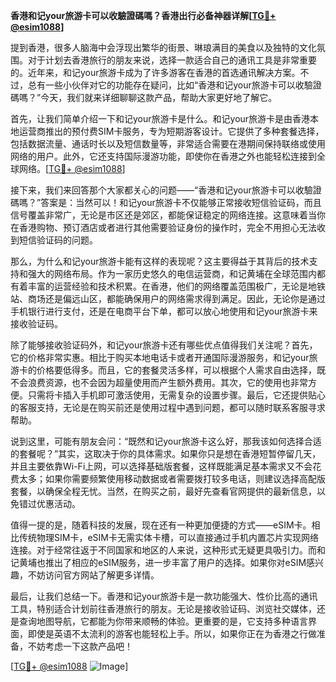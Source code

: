**香港和记your旅游卡可以收驗證碼嗎？香港出行必备神器详解[[TG💪+ @esim1088](https://t.me/s/esim1088)]**

提到香港，很多人脑海中会浮现出繁华的街景、琳琅满目的美食以及独特的文化氛围。对于计划去香港旅行的朋友来说，选择一款适合自己的通讯工具是非常重要的。近年来，和记your旅游卡成为了许多游客在香港的首选通讯解决方案。不过，总有一些小伙伴对它的功能存在疑问，比如“香港和记your旅游卡可以收驗證碼嗎？”今天，我们就来详细聊聊这款产品，帮助大家更好地了解它。

首先，让我们简单介绍一下和记your旅游卡是什么。和记your旅游卡是由香港本地运营商推出的预付费SIM卡服务，专为短期游客设计。它提供了多种套餐选择，包括数据流量、通话时长以及短信数量等，非常适合需要在港期间保持联络或使用网络的用户。此外，它还支持国际漫游功能，即使你在香港之外也能轻松连接到全球网络。[[TG💪+ @esim1088](https://t.me/s/esim1088)]

接下来，我们来回答那个大家都关心的问题——“香港和记your旅游卡可以收驗證碼嗎？”答案是：当然可以！和记your旅游卡不仅能够正常接收短信验证码，而且信号覆盖非常广，无论是市区还是郊区，都能保证稳定的网络连接。这意味着当你在香港购物、预订酒店或者进行其他需要验证身份的操作时，完全不用担心无法收到短信验证码的问题。

那么，为什么和记your旅游卡能有这样的表现呢？这主要得益于其背后的技术支持和强大的网络布局。作为一家历史悠久的电信运营商，和记黄埔在全球范围内都有着丰富的运营经验和技术积累。在香港，他们的网络覆盖范围极广，无论是地铁站、商场还是偏远山区，都能确保用户的网络需求得到满足。因此，无论你是通过手机银行进行支付，还是在电商平台下单，都可以放心地使用和记your旅游卡来接收验证码。

除了能够接收验证码外，和记your旅游卡还有哪些优点值得我们关注呢？首先，它的价格非常实惠。相比于购买本地电话卡或者开通国际漫游服务，和记your旅游卡的价格要低得多。而且，它的套餐灵活多样，可以根据个人需求自由选择，既不会浪费资源，也不会因为超量使用而产生额外费用。其次，它的使用也非常方便。只需将卡插入手机即可激活使用，无需复杂的设置步骤。最后，它还提供贴心的客服支持，无论是在购买前还是使用过程中遇到问题，都可以随时联系客服寻求帮助。

说到这里，可能有朋友会问：“既然和记your旅游卡这么好，那我该如何选择合适的套餐呢？”其实，这取决于你的具体需求。如果你只是想在香港短暂停留几天，并且主要依靠Wi-Fi上网，可以选择基础版套餐，这样既能满足基本需求又不会花费太多；如果你需要频繁使用移动数据或者需要拨打较多电话，则建议选择高配版套餐，以确保全程无忧。当然，在购买之前，最好先查看官网提供的最新信息，以免错过优惠活动。

值得一提的是，随着科技的发展，现在还有一种更加便捷的方式——eSIM卡。相比传统物理SIM卡，eSIM卡无需实体卡槽，可以直接通过手机内置芯片实现网络连接。对于经常往返于不同国家和地区的人来说，这种形式无疑更具吸引力。而和记黄埔也推出了相应的eSIM服务，进一步丰富了用户的选择。如果你对eSIM感兴趣，不妨访问官方网站了解更多详情。

最后，让我们总结一下。香港和记your旅游卡是一款功能强大、性价比高的通讯工具，特别适合计划前往香港旅行的朋友。无论是接收验证码、浏览社交媒体，还是查询地图导航，它都能为你带来顺畅的体验。更重要的是，它支持多种语言界面，即使是英语不太流利的游客也能轻松上手。所以，如果你正在为香港之行做准备，不妨考虑一下这款产品吧！

[[TG💪+ @esim1088](https://t.me/s/esim1088) ![Image](https://i.postimg.cc/4NQfJmqS/Snipaste-2025-05-13-00-14-12.png)]